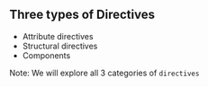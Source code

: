 ## Three types of Directives

- Attribute directives
- Structural directives
- Components

Note:
We will explore all 3 categories of `directives`